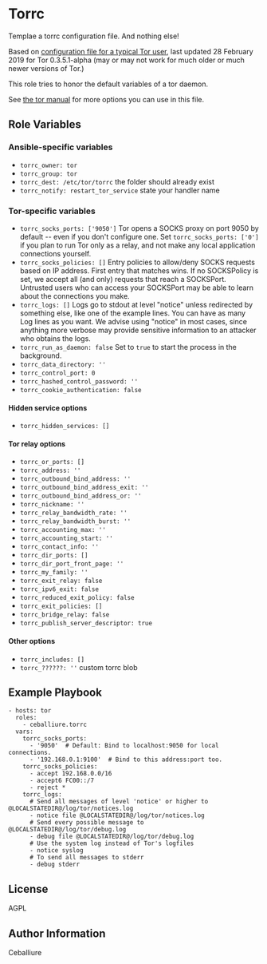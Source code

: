 Torrc
=========

Templae a torrc configuration file. And nothing else!

Based on [configuration file for a typical Tor user](https://FIXME), last updated 28 February 2019 for Tor 0.3.5.1-alpha (may or may not work for much older or much newer versions of Tor.)

This role tries to honor the default variables of a tor daemon.

See [the tor manual](https://www.torproject.org/docs/tor-manual.html) for more options you can use in this file.

Role Variables
--------------

### Ansible-specific variables

- `torrc_owner: tor`
- `torrc_group: tor`
- `torrc_dest: /etc/tor/torrc` the folder should already exist
- `torrc_notify: restart_tor_service` state your handler name

### Tor-specific variables

- `torrc_socks_ports: ['9050']` Tor opens a SOCKS proxy on port 9050 by default -- even if you don't configure one. Set `torrc_socks_ports: ['0']` if you plan to run Tor only as a relay, and not make any local application connections yourself.
- `torrc_socks_policies: []` Entry policies to allow/deny SOCKS requests based on IP address. First entry that matches wins. If no SOCKSPolicy is set, we accept all (and only) requests that reach a SOCKSPort. Untrusted users who can access your SOCKSPort may be able to learn about the connections you make.
- `torrc_logs: []` Logs go to stdout at level "notice" unless redirected by something else, like one of the example lines. You can have as many Log lines as you want.  We advise using "notice" in most cases, since anything more verbose may provide sensitive information to an attacker who obtains the logs.
- `torrc_run_as_daemon: false` Set to `true` to start the process in the background.
- `torrc_data_directory: ''`
- `torrc_control_port: 0`
- `torrc_hashed_control_password: ''`
- `torrc_cookie_authentication: false`
#### Hidden service options
- `torrc_hidden_services: []`
#### Tor relay options
- `torrc_or_ports: []`
- `torrc_address: ''`
- `torrc_outbound_bind_address: ''`
- `torrc_outbound_bind_address_exit: ''`
- `torrc_outbound_bind_address_or: ''`
- `torrc_nickname: ''`
- `torrc_relay_bandwidth_rate: ''`
- `torrc_relay_bandwidth_burst: ''`
- `torrc_accounting_max: ''`
- `torrc_accounting_start: ''`
- `torrc_contact_info: ''`
- `torrc_dir_ports: []`
- `torrc_dir_port_front_page: ''`
- `torrc_my_family: ''`
- `torrc_exit_relay: false`
- `torrc_ipv6_exit: false`
- `torrc_reduced_exit_policy: false`
- `torrc_exit_policies: []`
- `torrc_bridge_relay: false`
- `torrc_publish_server_descriptor: true`
#### Other options
- `torrc_includes: []`
- `torrc_??????: ''` custom torrc blob


Example Playbook
----------------

```
- hosts: tor
  roles:
    - ceballiure.torrc
  vars:
    torrc_socks_ports:
      - '9050'  # Default: Bind to localhost:9050 for local connections.
      - '192.168.0.1:9100'  # Bind to this address:port too.
    torrc_socks_policies:
      - accept 192.168.0.0/16
      - accept6 FC00::/7
      - reject *
    torrc_logs:
      # Send all messages of level 'notice' or higher to @LOCALSTATEDIR@/log/tor/notices.log
      - notice file @LOCALSTATEDIR@/log/tor/notices.log
      # Send every possible message to @LOCALSTATEDIR@/log/tor/debug.log
      - debug file @LOCALSTATEDIR@/log/tor/debug.log
      # Use the system log instead of Tor's logfiles
      - notice syslog
      # To send all messages to stderr
      - debug stderr

```

License
-------

AGPL

Author Information
------------------

Ceballiure
